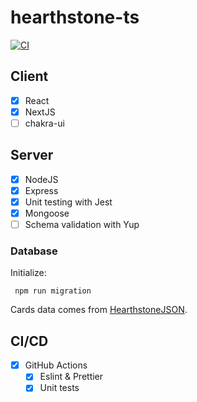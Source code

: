 # hearthstone-ts

[![CI](https://github.com/wozniaklukasz/hearthstone-ts/actions/workflows/ci.yml/badge.svg?branch=main)](https://github.com/wozniaklukasz/hearthstone-ts/actions/workflows/ci.yml)

## Client

- [x] React
- [x] NextJS
- [ ] chakra-ui

## Server

- [x] NodeJS
- [x] Express
- [x] Unit testing with Jest
- [x] Mongoose
- [ ] Schema validation with Yup

### Database

Initialize:
```
 npm run migration
```

Cards data comes from [HearthstoneJSON](https://hearthstonejson.com/).

## CI/CD

- [x] GitHub Actions
  - [x] Eslint & Prettier
  - [x] Unit tests
